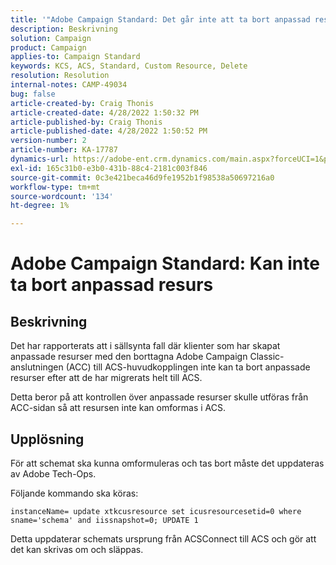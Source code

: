 ```yaml
---
title: '"Adobe Campaign Standard: Det går inte att ta bort anpassad resurs'
description: Beskrivning
solution: Campaign
product: Campaign
applies-to: Campaign Standard
keywords: KCS, ACS, Standard, Custom Resource, Delete
resolution: Resolution
internal-notes: CAMP-49034
bug: false
article-created-by: Craig Thonis
article-created-date: 4/28/2022 1:50:32 PM
article-published-by: Craig Thonis
article-published-date: 4/28/2022 1:50:52 PM
version-number: 2
article-number: KA-17787
dynamics-url: https://adobe-ent.crm.dynamics.com/main.aspx?forceUCI=1&pagetype=entityrecord&etn=knowledgearticle&id=2fd7af29-fac6-ec11-a7b6-0022480a10ee
exl-id: 165c31b0-e3b0-431b-88c4-2181c003f846
source-git-commit: 0c3e421beca46d9fe1952b1f98538a50697216a0
workflow-type: tm+mt
source-wordcount: '134'
ht-degree: 1%

---
```


# Adobe Campaign Standard: Kan inte ta bort anpassad resurs

## Beskrivning


Det har rapporterats att i sällsynta fall där klienter som har skapat anpassade resurser med den borttagna Adobe Campaign Classic-anslutningen (ACC) till ACS-huvudkopplingen inte kan ta bort anpassade resurser efter att de har migrerats helt till ACS.

Detta beror på att kontrollen över anpassade resurser skulle utföras från ACC-sidan så att resursen inte kan omformas i ACS.


## Upplösning


För att schemat ska kunna omformuleras och tas bort måste det uppdateras av Adobe Tech-Ops.

Följande kommando ska köras:

`instanceName= update xtkcusresource set icusresourcesetid=0 where sname='schema' and iissnapshot=0; UPDATE 1`

Detta uppdaterar schemats ursprung från ACSConnect till ACS och gör att det kan skrivas om och släppas.
